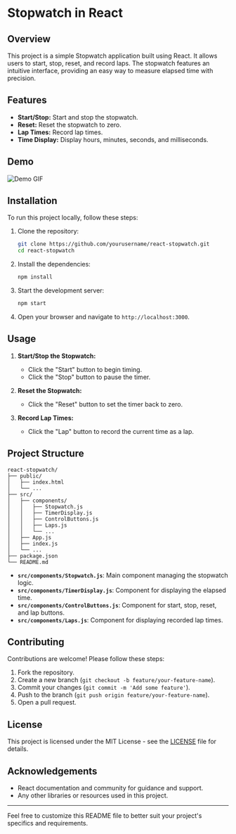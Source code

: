 # Stopwatch in React

## Overview

This project is a simple Stopwatch application built using React. It allows users to start, stop, reset, and record laps. The stopwatch features an intuitive interface, providing an easy way to measure elapsed time with precision.

## Features

- **Start/Stop:** Start and stop the stopwatch.
- **Reset:** Reset the stopwatch to zero.
- **Lap Times:** Record lap times.
- **Time Display:** Display hours, minutes, seconds, and milliseconds.

## Demo

![Demo GIF](path/to/demo.gif) <!-- Add a path to your demo GIF or image here -->

## Installation

To run this project locally, follow these steps:

1. Clone the repository:

   ```bash
   git clone https://github.com/yourusername/react-stopwatch.git
   cd react-stopwatch
   ```

2. Install the dependencies:

   ```bash
   npm install
   ```

3. Start the development server:

   ```bash
   npm start
   ```

4. Open your browser and navigate to `http://localhost:3000`.

## Usage

1. **Start/Stop the Stopwatch:**

   - Click the "Start" button to begin timing.
   - Click the "Stop" button to pause the timer.

2. **Reset the Stopwatch:**

   - Click the "Reset" button to set the timer back to zero.

3. **Record Lap Times:**
   - Click the "Lap" button to record the current time as a lap.

## Project Structure

```plaintext
react-stopwatch/
├── public/
│   ├── index.html
│   └── ...
├── src/
│   ├── components/
│   │   ├── Stopwatch.js
│   │   ├── TimerDisplay.js
│   │   ├── ControlButtons.js
│   │   ├── Laps.js
│   │   └── ...
│   ├── App.js
│   ├── index.js
│   └── ...
├── package.json
└── README.md
```

- **`src/components/Stopwatch.js`**: Main component managing the stopwatch logic.
- **`src/components/TimerDisplay.js`**: Component for displaying the elapsed time.
- **`src/components/ControlButtons.js`**: Component for start, stop, reset, and lap buttons.
- **`src/components/Laps.js`**: Component for displaying recorded lap times.

## Contributing

Contributions are welcome! Please follow these steps:

1. Fork the repository.
2. Create a new branch (`git checkout -b feature/your-feature-name`).
3. Commit your changes (`git commit -m 'Add some feature'`).
4. Push to the branch (`git push origin feature/your-feature-name`).
5. Open a pull request.

## License

This project is licensed under the MIT License - see the [LICENSE](LICENSE) file for details.

## Acknowledgements

- React documentation and community for guidance and support.
- Any other libraries or resources used in this project.

---

Feel free to customize this README file to better suit your project's specifics and requirements.
